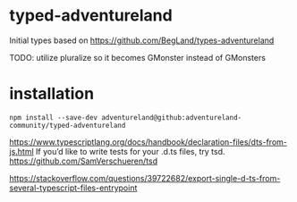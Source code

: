 # typed-adventureland

Initial types based on https://github.com/BegLand/types-adventureland

TODO: utilize pluralize so it becomes GMonster instead of GMonsters

# installation
`npm install --save-dev adventureland@github:adventureland-community/typed-adventureland`

https://www.typescriptlang.org/docs/handbook/declaration-files/dts-from-js.html
If you’d like to write tests for your .d.ts files, try tsd. https://github.com/SamVerschueren/tsd

https://stackoverflow.com/questions/39722682/export-single-d-ts-from-several-typescript-files-entrypoint